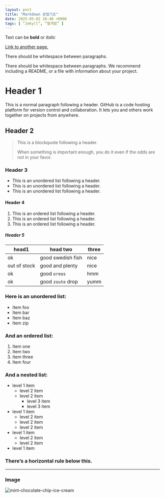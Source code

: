 ```yaml
---
layout: post
title: "Markdown 문법기초"
date: 2025-05-02 16:40 +0900
tags: [ ”Jekyll”, ”웹개발” ]
---
```



Text can be **bold** or _italic_


[Link to another page.](https://www.snu.ac.kr/)


There should be whitespace between paragraphs.


There should be whitespace between paragraphs. We recommend including a README, or a file with information about your project.


# Header 1
This is a normal paragraph following a header. GitHub is a code hosting platform for version control and collaboration. It lets you and others work together on projects from anywhere.


## Header 2
> This is a blockquote following a header.
> 
> When something is important enough, you do it even if the odds are not in your favor.
> 


### Header 3
* This is an unordered list following a header.
* This is an unordered list following a header.
* This is an unordered list following a header.

#### Header 4
1. This is an ordered list following a header.
2. This is an ordered list following a header.
3. This is an ordered list following a header.
 
##### Header 5

| head1         | head two            | three  |
|---------------|---------------------|--------|
| ok            | good swedish fish   | nice   |
| out of stock  | good and plenty     | nice   |
| ok            | good `oreos`        | hmm    |
| ok            | good `zoute` drop   | yumm   |


### Here is an unordered list:
* Item foo
* Item bar
* Item baz
* Item zip

### And an ordered list:
1. Item one
2. Item two
3. Item three
4. Item four

### And a nested list:
* level 1 item
  * level 2 item
  * level 2 item
    * level 3 item
    * level 3 item
* level 1 item
  * level 2 item
  * level 2 item
  * level 2 item
* level 1 item
  * level 2 item
  * level 2 item
* level 1 item

### There’s a horizontal rule below this.

---

### Image
![mint-chocolate-chip-ice-cream](https://upload.wikimedia.org/wikipedia/commons/thumb/0/0a/Mint_chocolate_chip_ice_cream_with_sprinkles_in_a_cup_%2813049646504%29.jpg/960px-Mint_chocolate_chip_ice_cream_with_sprinkles_in_a_cup_%2813049646504%29.jpg)
